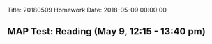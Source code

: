Title: 20180509 Homework
Date: 2018-05-09 00:00:00


## MAP Test: Reading (May 9, 12:15 - 13:40 pm)


